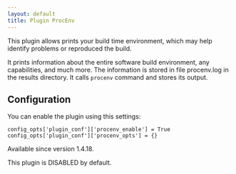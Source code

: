 ```yaml
---
layout: default
title: Plugin ProcEnv
---
```


This plugin allows prints your build time environment, which may help identify problems or reproduced the build.

It prints information about the entire software build environment, any capabilities, and much more.
The information is stored in file procenv.log in the results directory.
It calls `procenv` command and stores its output.

## Configuration

You can enable the plugin using this settings:

    config_opts['plugin_conf']['procenv_enable'] = True
    config_opts['plugin_conf']['procenv_opts'] = {}

Available since version 1.4.18.

This plugin is DISABLED by default.
